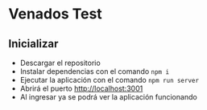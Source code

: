 # Venados Test

## Inicializar

- Descargar el repositorio
- Instalar dependencias con el comando `npm i`
- Ejecutar la aplicación con el comando `npm run server`
- Abrirá el puerto [http://localhost:3001](http://localhost:3001)
- Al ingresar ya se podrá ver la aplicación funcionando
